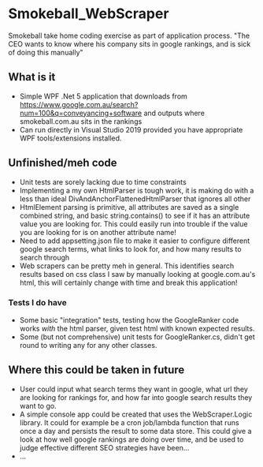 # Smokeball_WebScraper
Smokeball take home coding exercise as part of application process. "The CEO wants to know where his company sits in google rankings, and is sick of doing this manually"

## What is it
* Simple WPF .Net 5 application that downloads from https://www.google.com.au/search?num=100&q=conveyancing+software and outputs where smokeball.com.au sits in the rankings
* Can run directly in Visual Studio 2019 provided you have appropriate WPF tools/extensions installed.


## Unfinished/meh code
* Unit tests are sorely lacking due to time constraints
* Implementing a my own HtmlParser is tough work, it is making do with a less than ideal DivAndAnchorFlattenedHtmlParser that ignores all other 
* HtmlElement parsing is primitive, all attributes are saved as a single combined string, and basic string.contains() to see if it has an attribute value you are looking for. This could easily run into trouble if the value you are looking for is on another attribute name!
* Need to add appsetting.json file to make it easier to configure different google search terms, what links to look for, and how many results to search through
* Web scrapers can be pretty meh in general. This identifies search results based on css class I saw by manually looking at google.com.au's html, this will certainly change with time and break this application!

### Tests I do have
* Some basic "integration" tests, testing how the GoogleRanker code works _with_ the html parser, given test html with known expected results.
* Some (but not comprehensive) unit tests for GoogleRanker.cs, didn't get round to writing any for any other classes.

## Where this could be taken in future
* User could input what search terms they want in google, what url they are looking for rankings for, and how far into google search results they want to go.
* A simple console app could be created that uses the WebScraper.Logic library. It could for example be a cron job/lambda function that runs once a day and persists the result to some data store. This could give a look at how well google rankings are doing over time, and be used to judge effective different SEO strategies have been...
* ...
